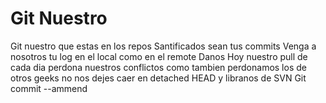 # Git Nuestro

Git nuestro que estas en los repos
Santificados sean tus commits
Venga a nosotros tu log
en el local como en el remote
Danos Hoy nuestro pull de cada dia
perdona nuestros conflictos
como tambien perdonamos los de otros geeks
no nos dejes caer en detached HEAD
y libranos de SVN
Git commit --ammend